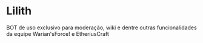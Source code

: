 # Lilith
BOT de uso exclusivo para moderação, wiki e dentre outras funcionalidades da equipe Warian'sForce! e EtheriusCraft
